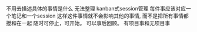 不用去描述具体的事情是什么
无法整理
kanban式session管理
每件事应该对应一个笔记和一个session
	这样这件事情就不会影响其他的事情, 而不是把所有事情都搅和在一起
	随时可停止，可开始。
	可以事后回顾。
有项目事和无项目事

